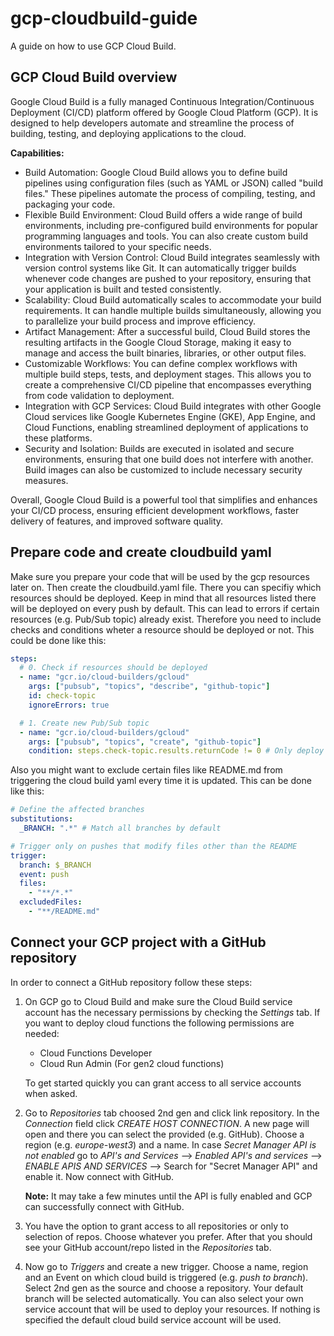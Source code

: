 # gcp-cloudbuild-guide

A guide on how to use GCP Cloud Build.

## GCP Cloud Build overview

Google Cloud Build is a fully managed Continuous Integration/Continuous Deployment (CI/CD) platform offered by Google Cloud Platform (GCP). It is designed to help developers automate and streamline the process of building, testing, and deploying applications to the cloud.

**Capabilities:**

- Build Automation: Google Cloud Build allows you to define build pipelines using configuration files (such as YAML or JSON) called "build files." These pipelines automate the process of compiling, testing, and packaging your code.
- Flexible Build Environment: Cloud Build offers a wide range of build environments, including pre-configured build environments for popular programming languages and tools. You can also create custom build environments tailored to your specific needs.
- Integration with Version Control: Cloud Build integrates seamlessly with version control systems like Git. It can automatically trigger builds whenever code changes are pushed to your repository, ensuring that your application is built and tested consistently.
- Scalability: Cloud Build automatically scales to accommodate your build requirements. It can handle multiple builds simultaneously, allowing you to parallelize your build process and improve efficiency.
- Artifact Management: After a successful build, Cloud Build stores the resulting artifacts in the Google Cloud Storage, making it easy to manage and access the built binaries, libraries, or other output files.
- Customizable Workflows: You can define complex workflows with multiple build steps, tests, and deployment stages. This allows you to create a comprehensive CI/CD pipeline that encompasses everything from code validation to deployment.
- Integration with GCP Services: Cloud Build integrates with other Google Cloud services like Google Kubernetes Engine (GKE), App Engine, and Cloud Functions, enabling streamlined deployment of applications to these platforms.
- Security and Isolation: Builds are executed in isolated and secure environments, ensuring that one build does not interfere with another. Build images can also be customized to include necessary security measures.

Overall, Google Cloud Build is a powerful tool that simplifies and enhances your CI/CD process, ensuring efficient development workflows, faster delivery of features, and improved software quality.

## Prepare code and create cloudbuild yaml

Make sure you prepare your code that will be used by the gcp resources later on.
Then create the cloudbuild.yaml file. There you can specifiy which resources should be deployed. Keep in mind that all resources listed there will be deployed on every push by default. This can lead to errors if certain resources (e.g. Pub/Sub topic) already exist. Therefore you need to include checks and conditions wheter a resource should be deployed or not. This could be done like this:

```yaml
steps:
  # 0. Check if resources should be deployed
  - name: "gcr.io/cloud-builders/gcloud"
    args: ["pubsub", "topics", "describe", "github-topic"]
    id: check-topic
    ignoreErrors: true

  # 1. Create new Pub/Sub topic
  - name: "gcr.io/cloud-builders/gcloud"
    args: ["pubsub", "topics", "create", "github-topic"]
    condition: steps.check-topic.results.returnCode != 0 # Only deploy if topic doesn't exist
```

Also you might want to exclude certain files like README.md from triggering the cloud build yaml every time it is updated.
This can be done like this:

```yaml
# Define the affected branches
substitutions:
  _BRANCH: ".*" # Match all branches by default

# Trigger only on pushes that modify files other than the README
trigger:
  branch: $_BRANCH
  event: push
  files:
    - "**/*.*"
  excludedFiles:
    - "**/README.md"
```

## Connect your GCP project with a GitHub repository

In order to connect a GitHub repository follow these steps:

1.  On GCP go to Cloud Build and make sure the Cloud Build service account has the necessary permissions by checking the _Settings_ tab. If you want to deploy cloud functions the following permissions are needed:

    - Cloud Functions Developer
    - Cloud Run Admin (For gen2 cloud functions)

    To get started quickly you can grant access to all service accounts when asked.

2.  Go to _Repositories_ tab choosed 2nd gen and click link repository. In the _Connection_ field click _CREATE HOST CONNECTION_. A new page will open and there you can select the provided (e.g. GitHub). Choose a region (e.g. _europe-west3_) and a name. In case _Secret Manager API is not enabled_ go to _API's and Services_ --> _Enabled API's and services_ --> _ENABLE APIS AND SERVICES_ --> Search for "Secret Manager API" and enable it. Now connect with GitHub.

    **Note:** It may take a few minutes until the API is fully enabled and GCP can successfully connect with GitHub.

3.  You have the option to grant access to all repositories or only to selection of repos. Choose whatever you prefer. After that you should see your GitHub account/repo listed in the _Repositories_ tab.

4.  Now go to _Triggers_ and create a new trigger. Choose a name, region and an Event on which cloud build is triggered (e.g. _push to branch_). Select 2nd gen as the source and choose a repository. Your default branch will be selected automatically. You can also select your own service account that will be used to deploy your resources. If nothing is specified the default cloud build service account will be used.
